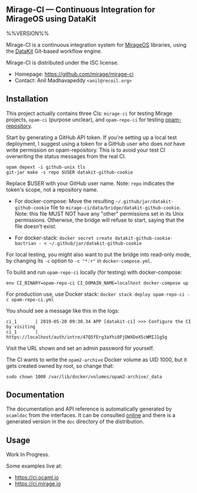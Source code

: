 Mirage-CI — Continuous Integration for MirageOS using DataKit
-------------------------------------------------------------
%%VERSION%%

Mirage-CI is a continuous integration system for [MirageOS](https://mirage.io)
libraries, using the [DataKit](https://github.com/docker/datakit) Git-based
workflow engine.

Mirage-CI is distributed under the ISC license.

* Homepage: <https://github.com/mirage/mirage-ci>
* Contact: Anil Madhavapeddy `<anil@recoil.org>`

## Installation

This project actually contains three CIs: `mirage-ci` for testing Mirage projects, `opam-ci` (purpose unclear),
and `opam-repo-ci` for testing [opam-repository][].

Start by generating a GitHub API token.
If you're setting up a local test deployment, I suggest using a token for a GitHub user who does *not* have write permission on opam-repository.
This is to avoid your test CI overwriting the status messages from the real CI.

```
opam depext -i github-unix tls
git-jar make -s repo $USER datakit-github-cookie
```

Replace $USER with your GitHub user name.
Note: `repo` indicates the token's scope, not a repository name.

- For docker-compose:
  Move the resulting `~/.github/jar/datakit-github-cookie` file to `mirage-ci/data/bridge/datakit-github-cookie`.
  Note: this file MUST NOT have any "other" permissions set in its Unix permissions.
  Otherwise, the bridge will refuse to start, saying that the file doesn't exist.

- For docker-stack:
  `docker secret create datakit-github-cookie-bactrian - < ~/.github/jar/datakit-github-cookie`

For local testing, you might also want to put the bridge into read-only mode, by changing its `-c` option to `-c "*:r"` in `docker-compose.yml`.

To build and run `opam-repo-ci` locally (for testing) with docker-compose:

```
env CI_BINARY=opam-repo-ci CI_DOMAIN_NAME=localhost docker-compose up
```

For production use, use Docker stack: `docker stack deploy opam-repo-ci -c opam-repo-ci.yml`

You should see a message like this in the logs:

```
ci_1       | 2019-05-20 09:30.34 APP [datakit-ci] >>> Configure the CI by visiting
ci_1       |                                      https://localhost/auth/intro/47Q5fErg3aYhi0FjDWXDeX5cWMIJ1g5g
```

Visit the URL shown and set an admin password for yourself.

The CI wants to write the `opam2-archive` Docker volume as UID 1000, but it gets created owned by root, so change that:

```
sudo chown 1000 /var/lib/docker/volumes/opam2-archive/_data
```


## Documentation

The documentation and API reference is automatically generated by
`ocamldoc` from the interfaces. It can be consulted [online][doc]
and there is a generated version in the `doc` directory of the
distribution.

[doc]: https://docs.mirage.io/mirage-ci

## Usage

Work In Progress.

Some examples live at:

* <https://ci.ocaml.io>
* <https://ci.mirage.io>

[opam-repository]: https://github.com/ocaml/opam-repository
